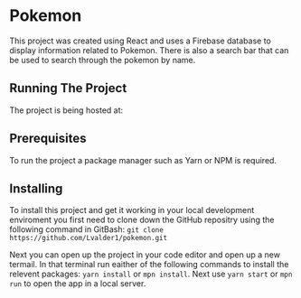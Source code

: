 # Pokemon

This project was created using React and uses a Firebase database to display information related to Pokemon. There is also a search bar that can be used to search through the pokemon by name.

## Running The Project

The project is being hosted at: 

## Prerequisites

To run the project a package manager such as Yarn or NPM is required. 

## Installing

To install this project and get it working in your local development enviroment you first need to clone down the GitHub repositry using the following command in GitBash: `git clone https://github.com/Lvalder1/pokemon.git`

Next you can open up the project in your code editor and open up a new termail. In that terminal run eaither of the following commands to install the relevent packages: `yarn install` or `mpn install`. Next use `yarn start` or `mpn run` to open the app in a local server.
